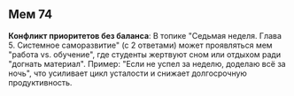 ## Мем 74

**Конфликт приоритетов без баланса**: В топике "Седьмая неделя. Глава 5. Системное саморазвитие" (с 2 ответами) может проявляться мем "работа vs. обучение", где студенты жертвуют сном или отдыхом ради "догнать материал". Пример: "Если не успел за неделю, доделаю всё за ночь", что усиливает цикл усталости и снижает долгосрочную продуктивность.